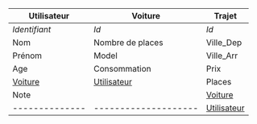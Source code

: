 Utilisateur    |  Voiture         | Trajet
------------- | -----------------| ---------
*Identifiant* | *Id*             | *Id*
Nom           | Nombre de places | Ville_Dep
Prénom       | Model            | Ville_Arr
Age        | Consommation     | Prix
<u>Voiture</u> | <u>Utilisateur</u> | Places
Note          |                    | <u>Voiture</u>
--------------|--------------------| <u>Utilisateur</u>
